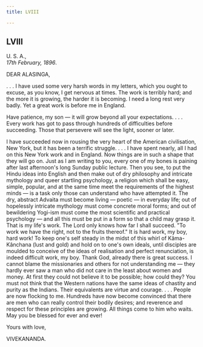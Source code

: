 ```yaml
---
title: LVIII

---
```





  

  


## LVIII

U. S. A.,  
*17th February, 1896*.

DEAR ALASINGA,

. . . I have used some very harsh words in my letters, which you ought
to excuse, as you know, I get nervous at times. The work is terribly
hard; and the more it is growing, the harder it is becoming. I need a
long rest very badly. Yet a great work is before me in England.

Have patience, my son — it will grow beyond all your expectations. . . .
Every work has got to pass through hundreds of difficulties before
succeeding. Those that persevere will see the light, sooner or later.

I have succeeded now in rousing the very heart of the American
civilisation, New York, but it has been a terrific struggle. . . . I
have spent nearly, all I had on this New York work and in England. Now
things are in such a shape that they will go on. Just as I am writing to
you, every one of my bones is paining after last afternoon's long Sunday
public lecture. Then you see, to put the Hindu ideas into English and
then make out of dry philosophy and intricate mythology and queer
startling psychology, a religion which shall be easy, simple, popular,
and at the same time meet the requirements of the highest minds — is a
task only those can understand who have attempted it. The dry, abstract
Advaita must become living — poetic — in everyday life; out of
hopelessly intricate mythology must come concrete moral forms; and out
of bewildering Yogi-ism must come the most scientific and practical
psychology — and all this must be put in a form so that a child may
grasp it. That is my life's work. The Lord only knows how far I shall
succeed. "To work we have the right, not to the fruits thereof." It is
hard work, my boy, hard work! To keep one's self steady in the midst of
this whirl of Kâma-Kânchana (lust and gold) and hold on to one's own
ideals, until disciples are moulded to conceive of the ideas of
realisation and perfect renunciation, is indeed difficult work, my boy.
Thank God, already there is great success. I cannot blame the
missionaries and others for not understanding me — they hardly ever saw
a man who did not care in the least about women and money. At first they
could not believe it to be possible; how could they? You must not think
that the Western nations have the same ideas of chastity and purity as
the Indians. Their equivalents are virtue and courage. . . . People are
now flocking to me. Hundreds have now become convinced that there are
men who can really control their bodily desires; and reverence and
respect for these principles are growing. All things come to him who
waits. May you be blessed for ever and ever!

Yours with love,

VIVEKANANDA.


